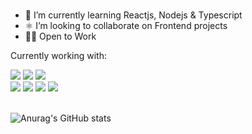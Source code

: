 ### 


- 🌾 I’m currently learning Reactjs, Nodejs & Typescript
- ⚛  I’m looking to collaborate on Frontend projects 
- 👨‍💻 Open to Work
 
 <div display="flex" justify-content="flex-end">
  <p>Currently working with:</p>
  <img src="https://img.shields.io/badge/HTML5-E34F26?style=for-the-badge&logo=html5&logoColor=white" />
  <img src="https://img.shields.io/badge/CSS3-1572B6?style=for-the-badge&logo=css3&logoColor=white" />
  <img src="https://img.shields.io/badge/Sass-CC6699?style=for-the-badge&logo=sass&logoColor=white" />
  </br>
  <img src="https://img.shields.io/badge/React-20232A?style=for-the-badge&logo=react&logoColor=61DAFB" />
  <img src="https://img.shields.io/badge/Node.js-43853D?style=for-the-badge&logo=node.js&logoColor=white" />
  <img src="https://img.shields.io/badge/TypeScript-007ACC?style=for-the-badge&logo=typescript&logoColor=white" />
  <img src="https://img.shields.io/badge/JavaScript-F7DF1E?style=for-the-badge&logo=javascript&logoColor=black" />
 </div>
 </br>


![Anurag's GitHub stats](https://github-readme-stats.vercel.app/api?username=filipesoaresr&show_icons=true&theme=dark&card_width=400)





